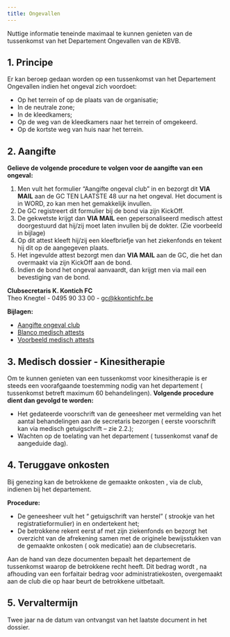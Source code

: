 ```yaml
---
title: Ongevallen
---
```


<p>Nuttige informatie teneinde maximaal te kunnen genieten van de tussenkomst van het Departement Ongevallen van de KBVB.</p>
<h2>1. Principe</h2>
<p>Er kan beroep gedaan worden op een tussenkomst van het Departement Ongevallen indien het ongeval zich voordoet:</p>
<ul>
    <li>Op het terrein of op de plaats van de organisatie;</li>
    <li>In de neutrale zone;</li>
    <li>In de kleedkamers;</li>
    <li>Op de weg van de kleedkamers naar het terrein of omgekeerd.</li>
    <li>Op de kortste weg van huis naar het terrein.</li>
</ul>
<h2>2. Aangifte</h2>

**Gelieve de volgende procedure te volgen voor de aangifte van een ongeval:**

1. Men vult het formulier “Aangifte ongeval club” in en bezorgt dit <strong>VIA MAIL</strong> aan de GC TEN LAATSTE 48 uur na het ongeval. Het document is in WORD, zo kan men het gemakkelijk invullen.
2. De GC registreert dit formulier bij de bond via zijn KickOff.
3. De gekwetste krijgt dan <strong>VIA MAIL</strong> een gepersonaliseerd medisch attest doorgestuurd dat hij/zij moet laten invullen bij de dokter. (Zie voorbeeld in bijlage)
4. Op dit attest kleeft hij/zij een kleefbriefje van het ziekenfonds en tekent hij dit op de aangegeven plaats.
5. Het ingevulde attest bezorgt men dan <strong>VIA MAIL</strong> aan de GC, die het dan overmaakt via zijn KickOff aan de bond.
6. Indien de bond het ongeval aanvaardt, dan krijgt men via mail een bevestiging van de bond.

<p><strong>Clubsecretaris K. Kontich FC</strong>
    <br>Theo Knegtel - 0495 90 33 00 - <a href="mailto:gc@kkontichfc.be" title="Mail clubsecretaris K. Kontich FC">gc@kkontichfc.be</a>
</p>

<div id="aangifte-formulier">
    <p><strong>Bijlagen:</strong></p>
    <ul>
        <li>
            <a href="https://res.cloudinary.com/kkontichfc/raw/upload/v1664623527/downloads/ongevallen-2022/Aangifte_ongeval_liky3w.docx" title="Aangifte ongeval">Aangifte ongeval club</a>
        </li>
        <li>
            <a href="https://res.cloudinary.com/kkontichfc/image/upload/v1664623522/downloads/ongevallen-2022/Blanco_medisch_attest_capmjo.pdf" title="Blanco medisch attest">Blanco medisch attests</a>
        </li>
        <li>
            <a href="https://res.cloudinary.com/kkontichfc/image/upload/v1664623524/downloads/ongevallen-2022/Voorbeeld_medisch_attest_rytqgb.pdf" title="Voorbeeld medisch attest">Voorbeeld medisch attests</a>
        </li>
    </ul>
</div>

<h2>3. Medisch dossier  -  Kinesitherapie</h2>
<p>Om te kunnen genieten van een tussenkomst voor kinesitherapie is er steeds een voorafgaande toestemming nodig van het departement ( tussenkomst betreft maximum 60 behandelingen). <strong>Volgende procedure dient dan gevolgd te worden:</strong></p>
<ul>
    <li>Het gedateerde voorschrift van de geneesheer met vermelding van het aantal behandelingen aan de secretaris bezorgen ( eerste voorschrift kan via medisch getuigschrift – zie 2.2.);</li>
    <li>Wachten op de toelating van het departement ( tussenkomst vanaf de aangeduide dag).</li>
</ul>
<h2>4. Teruggave onkosten</h2>
<p>Bij genezing kan de betrokkene de gemaakte onkosten , via de club, indienen bij het departement.</p>
<p><strong>Procedure:</strong></p>
<ul>
    <li>De geneesheer vult het “ getuigschrift van herstel” ( strookje van het registratieformulier) in en ondertekent het;</li>
    <li>De betrokkene rekent eerst af met zijn ziekenfonds en bezorgt het overzicht van de afrekening samen met de originele bewijsstukken van de gemaakte onkosten ( ook medicatie) aan de clubsecretaris.</li>
</ul>
<p>Aan de hand van deze documenten bepaalt het departement de tussenkomst waarop de betrokkene recht heeft. Dit bedrag wordt , na afhouding van een forfaitair bedrag voor administratiekosten, overgemaakt aan de club die op haar beurt de betrokkene uitbetaalt.</p>
<h2>5. Vervaltermijn</h2>
<p>Twee jaar na de datum van ontvangst van het laatste document in het dossier.</p>
